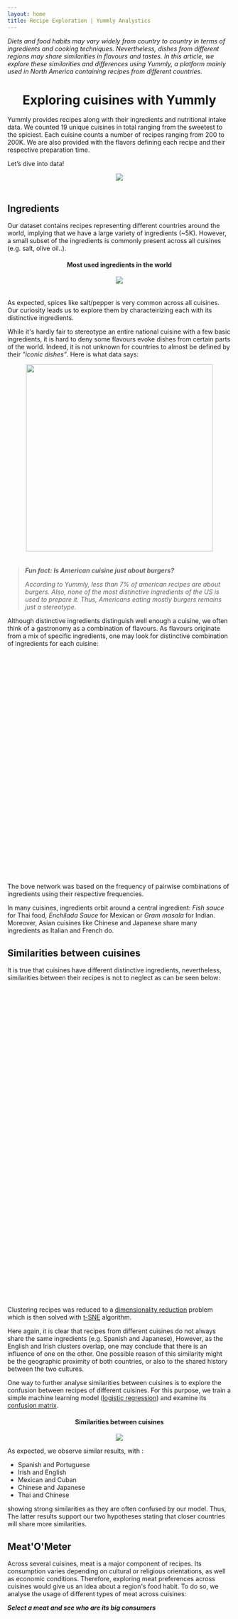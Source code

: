```yaml
---
layout: home
title: Recipe Exploration | Yummly Analystics
---
```


<link href="{{site.baseurl}}/stylesheets/c3.min.css" rel="stylesheet" />
<script src="{{site.baseurl}}/scripts/d3.min.js" charset="utf-8"></script>
<script src="{{site.baseurl}}/scripts/c3.min.js"></script>
<script src="{{site.baseurl}}/scripts/underscore-min.js"></script>
<script src="https://cdn.plot.ly/plotly-latest.min.js"></script>
<script src="https://cdnjs.cloudflare.com/ajax/libs/Chart.js/2.4.0/Chart.min.js"></script>
<script src="{{site.baseurl}}/scripts/sigma.min.js"></script>
<script src="{{site.baseurl}}/scripts/sigma.layout.forceAtlas2.min.js"></script>
<script src="{{site.baseurl}}/scripts/sigma.parsers.json.min.js"></script>

<style>
#select-meat{
	position:relative;
	width:100%;
}
.meat-selector{
	width:100%;
}
select{
	width:100%;
	height:25px;
}
.title-recipe{
	position:absolute;
	bottom:0px;
	background-color:rgba(0,0,0,0.5);
	/*width:100%;*/
	text-align:left;
	color:#FFF;
	font-weight:lighter;
	padding: 10px;
	/*padding-right:-10px;*/
}
.current-recipe{
	position:relative;
	margin:auto;
	width:400px;
}
table td{
	position:relative;

}
#meat-o-meter{
	height:500px;
}
#chart{
	height:700px;
}
#network-graph {
	top: 0;
	bottom: 0;
	left: 0;
	right: 0;
	position: absolute;
}
.similarity{
	position: relative;
	color:#feb24c;
}
.recipe-selector{
	position:relative;
	margin-bottom:15px;
}
</style>

*Diets and food habits may vary widely from country to country in terms of ingredients and cooking techniques. Nevertheless, dishes from different regions may share similarities in flavours and tastes. In this article, we explore these similarities and differences using Yummly, a platform mainly used in North America containing recipes from different countries.*

<center> <h1>Exploring cuisines with Yummly</h1> </center>
Yummly provides recipes along with their ingredients and nutritional intake data. We counted 19 unique cuisines in total ranging from the sweetest to the spiciest. Each cuisine counts a number of recipes ranging from 200 to 200K. We are also provided with the flavors defining each recipe and their respective preparation time. 

Let’s dive into data!

<center>
	<img src="{{site.baseurl}}/assets/yummly_homepage.png" style="margin-bottom:20px">
</center>

## Ingredients
Our dataset contains recipes representing different countries around the world, implying that we have a large variety of ingredients (~5K). However, a small subset of the ingredients is commonly present across all cuisines (e.g. salt, olive oil..).

<center>
	<h4>Most used ingredients in the world</h4>
	<img src="{{site.baseurl}}/assets/wc_ing.png" style="margin-bottom:20px">
</center>

As expected, spices like salt/pepper is very common across all cuisines.
Our curiosity leads us to explore them by characteirizing each with its distinctive ingredients.

While it's hardly fair to stereotype an entire national cuisine with a few basic ingredients, it is hard to deny some flavours evoke dishes from certain parts of the world. Indeed, it is not unknown for countries to almost be defined by their *"iconic dishes”*.  Here is what data says:

<center>
	<img src="{{site.baseurl}}/assets/most_used_ing.jpg" style="margin-bottom:20px;width:420px;">
</center>


> ***Fun fact: Is American cuisine just about burgers?***
>
> *According to Yummly, less than 7% of american recipes are about burgers. Also, none of the most distinctive ingredients of the US is used to prepare it. Thus, Americans eating mostly burgers remains just a stereotype.*

Although distinctive ingredients distinguish well enough a cuisine, we often think of a gastronomy as a combination of flavours. As flavours originate from a mix of specific ingredients, one may look for distinctive combination of ingredients for each cuisine: 

<div style="position:relative;height:500px;">
	<div id="network-graph"></div>
</div>

The bove network was based on the frequency of pairwise combinations of ingredients using their respective frequencies.

In many cuisines, ingredients orbit around a central ingredient: *Fish sauce* for Thai food, *Enchilada Sauce* for Mexican or *Gram masala* for Indian. Moreover, Asian cuisines like Chinese and Japanese share many ingredients as Italian and French do.

## Similarities between cuisines
It is true that cuisines have different distinctive ingredients, nevertheless, similarities between their recipes is not to neglect as can be seen below:
<div id="chart"></div>

Clustering recipes was reduced to a [dimensionality reduction](https://en.wikipedia.org/wiki/Dimensionality_reduction) problem which is then solved with [t-SNE](#cosine-sim) algorithm.

Here again, it is clear that recipes from different cuisines do not always share the same ingredients (e.g. Spanish and Japanese), However, as the English and Irish clusters overlap, one may conclude that there is an influence of one on the other. One possible reason of this similarity might be the geographic proximity of both countries, or also to the shared history between the two cultures.

One way to further analyse similarities between cuisines is to explore the confusion between recipes of different cuisines. For this purpose, we train a simple machine learning model ([logistic regression](https://en.wikipedia.org/wiki/Logistic_regression)) and examine its [confusion matrix](https://en.wikipedia.org/wiki/Confusion_matrix).

<center>
	<h4> Similarities between cuisines </h4>
	<img src="{{site.baseurl}}/assets/confused_sankey.png">
</center>

As expected, we observe similar results, with :
- Spanish and Portuguese
- Irish and English
- Mexican and Cuban
- Chinese and Japanese
- Thai and Chinese

showing strong similarities as they are often confused by our model.
Thus, The latter results support our two hypotheses stating that closer countries will share more similarities.

## Meat'O'Meter
Across several cuisines, meat is a major component of recipes. Its consumption varies depending on cultural or religious orientations, as well as economic conditions. Therefore, exploring meat preferences across cuisines would give us an idea about a region's food habit.
To do so, we analyse the usage of different types of meat across cuisines:

***Select a meat and see who are its big consumers***
<div class="meat-selector"></div>
<div id="meat-o-meter"></div>

From plotting various meat types, we see different distributions with the following being noticeable:
- Indian and Mexican cuisines use poultry much more than red meats.
- Asian, more specificcaly Japanese recipes contain more seafood compared to other cuisines.

Interestingly, some cuisines do not have recipes containing some types of meat.
The results can be explained by the the fact that cuisines mostly use ressources available in their specific region (e.g. tuna and salmon in Japan). Another reason is culture and believes, some countries have specific religions or practices forbidding eating certain types of meats (e.g. beef in India - pork and bacon Morocco)

> ***Fun fact: Who is Avocado's biggest fan?***
>
> *Over the last decade, worldwide comsumption of avocado has tripled showing a high interest in this fruit. Let's find out from our data what cuisine use it the most:*

<center>
	<h4> Avocado appearance in recipes</h4>
	<img src="{{site.baseurl}}/assets/avocado_freq.png">
</center>

## Cooking Time
Another interesting variable to study is their corresponding preparation time which may differ depending on the techniques involved in the cooking process (frying, roasting, steaming etc...) or also the types of ingredients. We aggregate the cooking time of recipes by cuisine and plot their respective cumulative distributions:

<center>
	<h4> Cooking time in cuisines </h4>
	<img src="{{site.baseurl}}/assets/cooking_time.png">
</center>

The distribution of the Asian cuisines (Chinese, Japanese and Thai) are quite similar and different from the European cuisines(English, French and German). We also note that Asian recipes are less time demanding compared to the European ones. This can be explained by the eating habits of Asia in which meals are composed of many small dishes (recipes) each taking less time than cooking a one-dish meal.


## Recipe recommender
As we have now analysed resemblance between cuisines and their ingredients, we build a recipe recommender that suggest similar recipes using the [cosine similarity metric](#cosine-sim). For each result, a score will define the similarity degree of its ingredients with the selected recipe.

***Select a recipe and get suggestions***
<div class="recipe-selector"></div>
<div class="current-recipe"></div>
<div class="similar-recipes"></div>

As recipes don't match exactly in terms of ingredients, they will have a low similarity degree even though the images look alike.

## Summary
From this project, we answered various questions by analysing our dataset. Indeed, we establish similarities between cuisines, their mutual influences and finally characterized each with a set of distinctive components. To do so, we needed to carefully explore and clean the data during which we faced challenges such as correcting the ingredients names and dealing with duplicate values. Besides, we explored various techniques, some of which revealed good results and led to meaningful insights.

----------------

**Methodology notes:**
<a name="cosine-sim"></a>
In this section, we go through the methodology used to build different components of our analysis.

- **t-SNE:** To create our recipe cluster, we used a dimensionality reduction technique called t-distributed Stochastic Neighbor Embedding. Our input is  the one-hot vectors of 5000 dimensions. The output of the t-SNE algorithm mapped recipes to a two-dimensional space based on the similarity (cosine-similarity) of their ingredients.

- **Cosine similarity:** Cosine similarity is a common way of calculating the similarity between two vectors by taking the cosine of the angle between them. In our case, that means taking the one hot encoding vector of a recipe and comparing it to that of another. Higher cosine values imply more similarity, with an upper bound of 1 when the vectors are perfectly similar.

For more details concerning the implementation of our analysis, please refer to the [github repository](https://github.com/alialamiidrissi/ADA_Course_Project/tree/master/Project) associated with the project. More details are provided within the Jupyter Notebook.

<script>
	function toUpper(string) {
	    return string.charAt(0).toUpperCase() + string.slice(1);
	}
	function plot_cluster(chart_id, data){
		_.each(data, function(dic){ 
			dic['mode']='markers';
			dic['type']='scatter';
			dic['marker']={size:6};
			dic['name']=toUpper(dic['name']);
		})

		var layout = {
		  title:'Cuisine clustering by ingredients',
		  hovermode: !1
		};

		Plotly.newPlot(chart_id, data, layout);
	}
	function plot_meatometer(chart_id, data, meat){
		data = data[meat]
		
		data['type'] = 'bar';
		data['orientation'] = 'h';
		data['marker'] = {
			color: '#e16120'
		}
		var layout = {
		  xaxis:{
		  	title: 'Percentage of recipes within each cuisine'
		  },
		  
		  title:toUpper(meat)+'-Meter',
		  annotations: [
		    {
		      x: 0.5,
		      y:0,
		      showarrow: false,
      		  text: '     ',
		    }
		  ]
		};
		Plotly.newPlot(chart_id, [data], layout);
	}
	function show_recipe_selector(data){
		var html = '<select id="recipe-select">'
		_.each(Object.keys(data), function(key){
			html += '<option value="'+key+'">'+toUpper(key)+'</option>';
		})
		html += '</select>';
		d3.select('.recipe-selector').html(html);
		document.getElementById('recipe-select').onchange = function() {
		  var index = this.selectedIndex;
		  var inputText = this.children[index].innerHTML.trim();
		  show_recipe(data, inputText);
		}
		show_recipe(data, Object.keys(data)[0]);
	}
	function show_recipe(data, title){
		recipe = data[title];
		html = '<img src="'+recipe['img']+'">';
		html += '<div class="title-recipe">'+title+'</div>';
		d3.select(".current-recipe").html(html);
		
		i=0;
		html = '<table><tr>';
		_.each(data[title]['similars'], function(r){
			html += '<td>';
			html += '<img src="'+r['image']+'">';
			html += '<div class="title-recipe">'+r['title']+' <span class="similarity">('+Math.round(r['similarity']*100,0)+'%)</span></div>';
			html += '</td>'
			i += 1;
			if(i%3 == 0)
				html += '</tr><tr>';
		});
		html += '</tr></table>';
		d3.select(".similar-recipes").html(html);
	}

	function plot_meat_selector(chart_id, data){
		var html = '<select id="meat-select">'
		_.each(Object.keys(data), function(key){
			html += '<option value="'+key+'">'+toUpper(key)+'</option>';
		})
		html += '</select>';
		d3.select('.'+chart_id).html(html);
		document.getElementById('meat-select').onchange = function() {
		  var index = this.selectedIndex;
		  var inputText = this.children[index].innerHTML.trim();
		  plot_meatometer('meat-o-meter', data, inputText)
		}
	}
	function append_legend_network(){
		countries = ['french', 'italian', 'japanese', 'chinese', 'english', 'mexican', 'indian', 'irish'];
		colors = ['#a6cee3','#1f78b4','#b2df8a','#33a02c','#fb9a99','#e31a1c','#fdbf6f','#ff7f00','#cab2d6','#6a3d9a'];
		html = '<table>';
		i = 0;
		_.each(countries, function(c){
			html += '<tr><td style="background-color:'+colors[i]+';">&nbsp;</td>';
			html += '<td>'+toUpper(c)+'</td></tr>';
			i++;
		});
		html += '</table>'

		d3.select('#network-graph').append('div')
								   .html(html)
								   .style('font-size', '9pt')
								   .style('position', 'absolute')
								   .style('bottom', '0px');
	}
	window.onload = function(){
		d3.json("{{site.baseurl}}/assets/recipes_tsne.json", function(error, data) {
		    plot_cluster('chart', data)
		});
		d3.json("{{site.baseurl}}/assets/meat-o-meter.json", function(error, data){
			_.each(data, function(v,k){
				v['x'] = v['x'].reverse()
				v['y'] = v['y'].reverse()
			})
			plot_meatometer('meat-o-meter', data, 'Salmon');
			plot_meat_selector('meat-selector', data);
		});
		d3.json("{{site.baseurl}}/assets/similar-recipes.json", function(error, data){
			show_recipe_selector(data);
			// show_recipe('meat-selector', data);
		});
		sigma.parsers.json( "{{site.baseurl}}/assets/network_ing.json",

		  {container: 'network-graph'});
		append_legend_network();
	}
</script>

